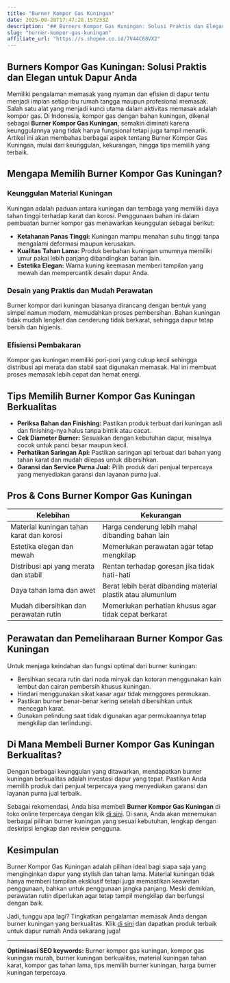 ```yaml
---
title: "Burner Kompor Gas Kuningan"
date: 2025-08-28T17:47:28.157233Z
description: "## Burners Kompor Gas Kuningan: Solusi Praktis dan Elegan untuk Dapur Anda..."
slug: "burner-kompor-gas-kuningan"
affiliate_url: "https://s.shopee.co.id/7V44C68VX2"
---
```

## Burners Kompor Gas Kuningan: Solusi Praktis dan Elegan untuk Dapur Anda

Memiliki pengalaman memasak yang nyaman dan efisien di dapur tentu menjadi impian setiap ibu rumah tangga maupun profesional memasak. Salah satu alat yang menjadi kunci utama dalam aktivitas memasak adalah kompor gas. Di Indonesia, kompor gas dengan bahan kuningan, dikenal sebagai **Burner Kompor Gas Kuningan**, semakin diminati karena keunggulannya yang tidak hanya fungsional tetapi juga tampil menarik. Artikel ini akan membahas berbagai aspek tentang Burner Kompor Gas Kuningan, mulai dari keunggulan, kekurangan, hingga tips memilih yang terbaik.

## Mengapa Memilih Burner Kompor Gas Kuningan?

### Keunggulan Material Kuningan

Kuningan adalah paduan antara kuningan dan tembaga yang memiliki daya tahan tinggi terhadap karat dan korosi. Penggunaan bahan ini dalam pembuatan burner kompor gas menawarkan keunggulan sebagai berikut:

- **Ketahanan Panas Tinggi:** Kuningan mampu menahan suhu tinggi tanpa mengalami deformasi maupun kerusakan.
- **Kualitas Tahan Lama:** Produk berbahan kuningan umumnya memiliki umur pakai lebih panjang dibandingkan bahan lain.
- **Estetika Elegan:** Warna kuning keemasan memberi tampilan yang mewah dan mempercantik desain dapur Anda.

### Desain yang Praktis dan Mudah Perawatan

Burner kompor dari kuningan biasanya dirancang dengan bentuk yang simpel namun modern, memudahkan proses pembersihan. Bahan kuningan tidak mudah lengket dan cenderung tidak berkarat, sehingga dapur tetap bersih dan higienis.

### Efisiensi Pembakaran

Kompor gas kuningan memiliki pori-pori yang cukup kecil sehingga distribusi api merata dan stabil saat digunakan memasak. Hal ini membuat proses memasak lebih cepat dan hemat energi.

## Tips Memilih Burner Kompor Gas Kuningan Berkualitas

- **Periksa Bahan dan Finishing:** Pastikan produk terbuat dari kuningan asli dan finishing-nya halus tanpa bintik atau cacat.
- **Cek Diameter Burner:** Sesuaikan dengan kebutuhan dapur, misalnya cocok untuk panci besar maupun kecil.
- **Perhatikan Saringan Api:** Pastikan saringan api terbuat dari bahan yang tahan karat dan mudah dilepas untuk dibersihkan.
- **Garansi dan Service Purna Jual:** Pilih produk dari penjual terpercaya yang menyediakan garansi dan layanan purna jual.

## Pros & Cons Burner Kompor Gas Kuningan

| Kelebihan                                   | Kekurangan                                   |
|----------------------------------------------|----------------------------------------------|
| Material kuningan tahan karat dan korosi    | Harga cenderung lebih mahal dibanding bahan lain |
| Estetika elegan dan mewah                   | Memerlukan perawatan agar tetap mengkilap  |
| Distribusi api yang merata dan stabil     | Rentan terhadap goresan jika tidak hati-hati |
| Daya tahan lama dan awet                   | Berat lebih berat dibanding material plastik atau alumunium |
| Mudah dibersihkan dan perawatan rutin    | Memerlukan perhatian khusus agar tidak cepat berkarat |

## Perawatan dan Pemeliharaan Burner Kompor Gas Kuningan

Untuk menjaga keindahan dan fungsi optimal dari burner kuningan:

- Bersihkan secara rutin dari noda minyak dan kotoran menggunakan kain lembut dan cairan pembersih khusus kuningan.
- Hindari menggunakan sikat kasar agar tidak menggores permukaan.
- Pastikan burner benar-benar kering setelah dibersihkan untuk mencegah karat.
- Gunakan pelindung saat tidak digunakan agar permukaannya tetap mengkilap dan terlindungi.

## Di Mana Membeli Burner Kompor Gas Kuningan Berkualitas?

Dengan berbagai keunggulan yang ditawarkan, mendapatkan burner kuningan berkualitas adalah investasi dapur yang tepat. Pastikan Anda memilih produk dari penjual terpercaya yang menyediakan garansi dan layanan purna jual terbaik.

Sebagai rekomendasi, Anda bisa membeli **Burner Kompor Gas Kuningan** di toko online terpercaya dengan klik [di sini](https://s.shopee.co.id/7V44C68VX2). Di sana, Anda akan menemukan berbagai pilihan burner kuningan yang sesuai kebutuhan, lengkap dengan deskripsi lengkap dan review pengguna.

## Kesimpulan

Burner Kompor Gas Kuningan adalah pilihan ideal bagi siapa saja yang menginginkan dapur yang stylish dan tahan lama. Material kuningan tidak hanya memberi tampilan eksklusif tetapi juga memastikan keawetan penggunaan, bahkan untuk penggunaan jangka panjang. Meski demikian, perawatan rutin diperlukan agar tetap tampil mengkilap dan berfungsi dengan baik.

Jadi, tunggu apa lagi? Tingkatkan pengalaman memasak Anda dengan burner kuningan yang berkualitas. Klik [di sini](https://s.shopee.co.id/7V44C68VX2) dan dapatkan produk terbaik untuk dapur rumah Anda sekarang juga!

---

**Optimisasi SEO keywords:** Burner kompor gas kuningan, kompor gas kuningan murah, burner kuningan berkualitas, material kuningan tahan karat, kompor gas tahan lama, tips memilih burner kuningan, harga burner kuningan terpercaya.